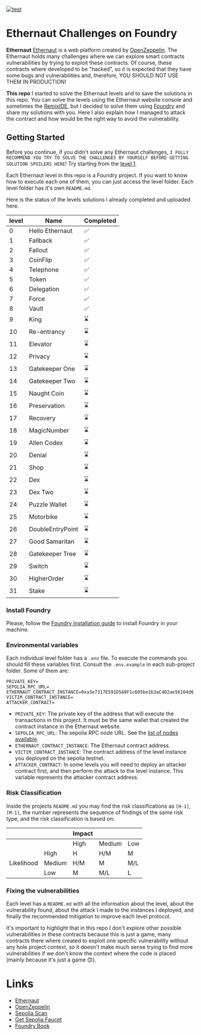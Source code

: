 [![test](https://github.com/levysantiago/ethernaut-challenges/actions/workflows/test.yml/badge.svg)](https://github.com/levysantiago/ethernaut-challenges/actions/workflows/test.yml)

# Ethernaut Challenges on Foundry

**Ethernaut**
[Ethernaut](https://ethernaut.openzeppelin.com/) is a web platform created by [OpenZeppelin](https://www.openzeppelin.com/). The Ethernaut holds many challenges where we can explore smart contracts vulnerabilities by trying to exploit these contracts. Of course, these contracts where developed to be "hacked", so it is expected that they have some bugs and vulnerabilities and, therefore, YOU SHOULD NOT USE THEM IN PRODUCTION!

**This repo**
I started to solve the Ethernaut levels and to save the solutions in this repo. You can solve the levels using the Ethernaut website console and sometimes the [RemixIDE](https://remix.ethereum.org), but I decided to solve them using [Foundry](https://book.getfoundry.sh/) and share my solutions with you. Here I also explain how I managed to attack the contract and how would be the right way to avoid the vulnerability.

## Getting Started

Before you continue, if you didn't solve any Ethernaut challenges, `I FULLY RECOMMEND YOU TRY TO SOLVE THE CHALLENGES BY YOURSELF BEFORE GETTING SOLUTION SPOILERS HERE`! Try starting from the [level 1](https://ethernaut.openzeppelin.com/level/0x7E0f53981657345B31C59aC44e9c21631Ce710c7).

Each Ethernaut level in this repo is a Foundry project. If you want to know how to execute each one of them, you can just access the level folder. Each level folder has it's own `README.md`.

Here is the status of the levels solutions I already completed and uploaded here.

| level | Name             | Completed |
| ----- | ---------------- | --------- |
| 0     | Hello Ethernaut  | ✅         |
| 1     | Fallback         | ✅         |
| 2     | Fallout          | ✅         |
| 3     | CoinFlip         | ✅         |
| 4     | Telephone        | ✅         |
| 5     | Token            | ✅         |
| 6     | Delegation       | ✅         |
| 7     | Force            | ✅         |
| 8     | Vault            | ✅         |
| 9     | King             | ⌛️         |
| 10    | Re-entrancy      | ⌛️         |
| 11    | Elevator         | ⌛️         |
| 12    | Privacy          | ⌛️         |
| 13    | Gatekeeper One   | ⌛️         |
| 14    | Gatekeeper Two   | ⌛️         |
| 15    | Naught Coin      | ⌛️         |
| 16    | Preservation     | ⌛️         |
| 17    | Recovery         | ⌛️         |
| 18    | MagicNumber      | ⌛️         |
| 19    | Allen Codex      | ⌛️         |
| 20    | Denial           | ⌛️         |
| 21    | Shop             | ⌛️         |
| 22    | Dex              | ⌛️         |
| 23    | Dex Two          | ⌛️         |
| 24    | Puzzle Wallet    | ⌛️         |
| 25    | Motorbike        | ⌛️         |
| 26    | DoubleEntryPoint | ⌛️         |
| 27    | Good Samaritan   | ⌛️         |
| 28    | Gatekeeper Tree  | ⌛️         |
| 29    | Switch           | ⌛️         |
| 30    | HigherOrder      | ⌛️         |
| 31    | Stake            | ⌛️         |

### Install Foundry

Please, follow the [Foundry Installation guide](https://book.getfoundry.sh/getting-started/installation) to install Foundry in your machine.

### Environmental variables

Each individual level folder has a `.env` file. To execute the commands you should fill these variables first. Consult the `.env.example` in each sub-project folder. Some of them are:

```text
PRIVATE_KEY=
SEPOLIA_RPC_URL=
ETHERNAUT_CONTRACT_INSTANCE=0xa3e7317E591D5A0F1c605be1b3aC4D2ae56104d6
VICTIM_CONTRACT_INSTANCE=
ATTACKER_CONTRACT=
```

- `PRIVATE_KEY`: The private key of the address that will execute the transactions in this project. It must be the same wallet that created the contract instance in the Ethernaut website.
- `SEPOLIA_RPC_URL`: The sepolia RPC node URL. See the [list of nodes available](https://chainlist.org/chain/11155111).
- `ETHERNAUT_CONTRACT_INSTANCE`: The Ethernaut contract address. 
- `VICTIM_CONTRACT_INSTANCE`: The contract address of the level instance you deployed on the sepolia testnet.
- `ATTACKER_CONTRACT`: In some levels you will need to deploy an attacker contract first, and then perform the attack to the level instance. This variable represents the attacker contract address.

### Risk Classification

Inside the projects `README.md` you may find the risk classifications as `[H-1]`, `[M-1]`, the number represents the sequence of findings of the same risk type, and the risk classification is based on:

|            |        | Impact |        |     |
| ---------- | ------ | ------ | ------ | --- |
|            |        | High   | Medium | Low |
|            | High   | H      | H/M    | M   |
| Likelihood | Medium | H/M    | M      | M/L |
|            | Low    | M      | M/L    | L   |

### Fixing the vulnerabilities

Each level has a `README.md` with all the information about the level, about the vulnerability found, about the attack I made to the instances I deployed, and finally the recommended mitigation to improve each level protocol.

It's important to highlight that in this repo I don't explore other possible vulnerabilities in these contracts because this is just a game, many contracts there where created to exploit one specific vulnerability without any hole project context, so it doesn't make much sense trying to find more vulnerabilities if we don't know the context where the code is placed (mainly because it's just a game 😊).

# Links

- [Ethernaut](https://ethernaut.openzeppelin.com/)
- [OpenZeppelin](https://www.openzeppelin.com/)
- [Sepolia Scan](https://sepolia.etherscan.io/)
- [Get Sepolia Faucet](https://www.alchemy.com/faucets/ethereum-sepolia)
- [Foundry Book](https://book.getfoundry.sh/)